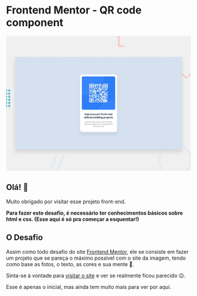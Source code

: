 # Frontend Mentor - QR code component

![Design preview for the QR code component coding challenge](./design/desktop-preview.jpg)

## Olá! 👋

Muito obrigado por visitar esse projeto front-end.


**Para fazer este desafio, é necessário ter conhecimentos básicos sobre html e css. (Esse aqui é só pra começar a esquentar!)**

## O Desafio
Assim como todo desafio do site [Frontend Mentor](https://www.frontendmentor.io), ele se consiste em fazer um projeto que se pareça o máximo possível com o site da imagem, tendo como base as fotos, o texto, as cores e sua mente 🧠.

Sinta-se à vontade para [visitar o site](https://kauavillan.github.io/Projetos/frontendmentor/qr-code-component-main/) e ver se realmente ficou parecido 😉.

Esse é apenas o inicial, mas ainda tem muito mais para ver por aqui.
